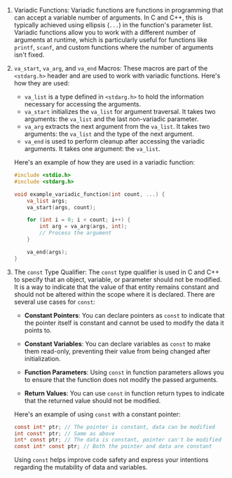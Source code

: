 1. Variadic Functions:
   Variadic functions are functions in programming that can accept a variable number of arguments. In C and C++, this is typically achieved using ellipsis (`...`) in the function's parameter list. Variadic functions allow you to work with a different number of arguments at runtime, which is particularly useful for functions like `printf`, `scanf`, and custom functions where the number of arguments isn't fixed.

2. `va_start`, `va_arg`, and `va_end` Macros:
   These macros are part of the `<stdarg.h>` header and are used to work with variadic functions. Here's how they are used:

   - `va_list` is a type defined in `<stdarg.h>` to hold the information necessary for accessing the arguments.
   - `va_start` initializes the `va_list` for argument traversal. It takes two arguments: the `va_list` and the last non-variadic parameter.
   - `va_arg` extracts the next argument from the `va_list`. It takes two arguments: the `va_list` and the type of the next argument.
   - `va_end` is used to perform cleanup after accessing the variadic arguments. It takes one argument: the `va_list`.

   Here's an example of how they are used in a variadic function:

   ```c
   #include <stdio.h>
   #include <stdarg.h>

   void example_variadic_function(int count, ...) {
       va_list args;
       va_start(args, count);

       for (int i = 0; i < count; i++) {
           int arg = va_arg(args, int);
           // Process the argument
       }

       va_end(args);
   }
   ```

3. The `const` Type Qualifier:
   The `const` type qualifier is used in C and C++ to specify that an object, variable, or parameter should not be modified. It is a way to indicate that the value of that entity remains constant and should not be altered within the scope where it is declared. There are several use cases for `const`:

   - **Constant Pointers**: You can declare pointers as `const` to indicate that the pointer itself is constant and cannot be used to modify the data it points to.
   
   - **Constant Variables**: You can declare variables as `const` to make them read-only, preventing their value from being changed after initialization.

   - **Function Parameters**: Using `const` in function parameters allows you to ensure that the function does not modify the passed arguments.

   - **Return Values**: You can use `const` in function return types to indicate that the returned value should not be modified.

   Here's an example of using `const` with a constant pointer:

   ```c
   const int* ptr; // The pointer is constant, data can be modified
   int const* ptr; // Same as above
   int* const ptr; // The data is constant, pointer can't be modified
   const int* const ptr; // Both the pointer and data are constant
   ```

   Using `const` helps improve code safety and express your intentions regarding the mutability of data and variables.
